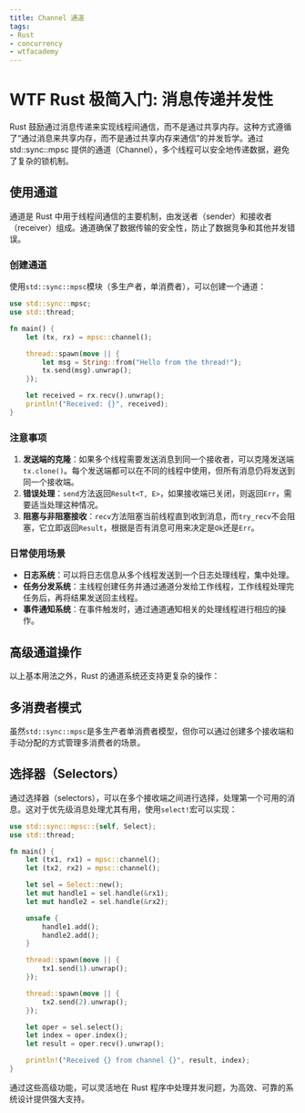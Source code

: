 ```yaml
---
title: Channel 通道
tags:
- Rust
- concurrency
- wtfacademy
---
```


# WTF Rust 极简入门: 消息传递并发性
Rust 鼓励通过消息传递来实现线程间通信，而不是通过共享内存。这种方式遵循了“通过消息来共享内存，而不是通过共享内存来通信”的并发哲学。通过 std::sync::mpsc 提供的通道（Channel），多个线程可以安全地传递数据，避免了复杂的锁机制。

## 使用通道

通道是 Rust 中用于线程间通信的主要机制，由发送者（sender）和接收者（receiver）组成。通道确保了数据传输的安全性，防止了数据竞争和其他并发错误。

### 创建通道

使用`std::sync::mpsc`模块（多生产者，单消费者），可以创建一个通道：

```rust
use std::sync::mpsc;
use std::thread;

fn main() {
    let (tx, rx) = mpsc::channel();

    thread::spawn(move || {
        let msg = String::from("Hello from the thread!");
        tx.send(msg).unwrap();
    });

    let received = rx.recv().unwrap();
    println!("Received: {}", received);
}
```

### 注意事项

1. **发送端的克隆**：如果多个线程需要发送消息到同一个接收者，可以克隆发送端`tx.clone()`。每个发送端都可以在不同的线程中使用，但所有消息仍将发送到同一个接收端。
2. **错误处理**：`send`方法返回`Result<T, E>`，如果接收端已关闭，则返回`Err`，需要适当处理这种情况。
3. **阻塞与非阻塞接收**：`recv`方法阻塞当前线程直到收到消息，而`try_recv`不会阻塞，它立即返回`Result`，根据是否有消息可用来决定是`Ok`还是`Err`。

### 日常使用场景

- **日志系统**：可以将日志信息从多个线程发送到一个日志处理线程，集中处理。
- **任务分发系统**：主线程创建任务并通过通道分发给工作线程，工作线程处理完任务后，再将结果发送回主线程。
- **事件通知系统**：在事件触发时，通过通道通知相关的处理线程进行相应的操作。

## 高级通道操作

以上基本用法之外，Rust 的通道系统还支持更复杂的操作：

## 多消费者模式

虽然`std::sync::mpsc`是多生产者单消费者模型，但你可以通过创建多个接收端和手动分配的方式管理多消费者的场景。

## 选择器（Selectors）

通过选择器（selectors），可以在多个接收端之间进行选择，处理第一个可用的消息。这对于优先级消息处理尤其有用，使用`select!`宏可以实现：

```rust
use std::sync::mpsc::{self, Select};
use std::thread;

fn main() {
    let (tx1, rx1) = mpsc::channel();
    let (tx2, rx2) = mpsc::channel();

    let sel = Select::new();
    let mut handle1 = sel.handle(&rx1);
    let mut handle2 = sel.handle(&rx2);

    unsafe {
        handle1.add();
        handle2.add();
    }

    thread::spawn(move || {
        tx1.send(1).unwrap();
    });

    thread::spawn(move || {
        tx2.send(2).unwrap();
    });

    let oper = sel.select();
    let index = oper.index();
    let result = oper.recv().unwrap();

    println!("Received {} from channel {}", result, index);
}
```

通过这些高级功能，可以灵活地在 Rust 程序中处理并发问题，为高效、可靠的系统设计提供强大支持。